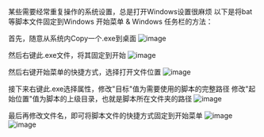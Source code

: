 某些需要经常重复操作的系统设置，总是打开Windows设置很麻烦
以下是将bat等脚本文件固定到Windows 开始菜单 & Windows 任务栏的方法：

首先，随意从系统内Copy一个.exe到桌面
![image](https://github.com/FrodoTTK/System-Scripts-Commands/assets/156465905/c05c0503-4baa-4339-99db-adbeb268458c)

然后右键此.exe文件，将其固定到开始
![image](https://github.com/FrodoTTK/System-Scripts-Commands/assets/156465905/056bd825-0923-4996-945a-47c0a5a33949)

然后右键开始菜单的快捷方式，选择打开文件位置
![image](https://github.com/FrodoTTK/System-Scripts-Commands/assets/156465905/ced083a0-8369-4f24-af57-792221cf05b8)

接下来右键此.exe选择属性，修改"目标"值为需要使用的脚本的完整路径
                         修改"起始位置"值为脚本的上级目录，也就是脚本所在文件夹的路径
![image](https://github.com/FrodoTTK/System-Scripts-Commands/assets/156465905/6f34927f-5370-440c-98b3-793c5998acd5)

最后再修改文件名，即可将脚本文件的快捷方式固定到开始菜单
![image](https://github.com/FrodoTTK/System-Scripts-Commands/assets/156465905/c12f0932-cb46-46a5-ac65-84a02c30d57a)
![image](https://github.com/FrodoTTK/System-Scripts-Commands/assets/156465905/1bd132b9-51d3-4fa6-b8c7-061edc4ba0ce)

